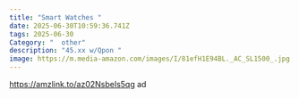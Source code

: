 ```yaml
---
title: "Smart Watches "
date: 2025-06-30T10:59:36.741Z
tags: 2025-06-30
Category: "  other"
description: "45.xx w/Qpon "
image: https://m.media-amazon.com/images/I/81efH1E94BL._AC_SL1500_.jpg
---
```

https://amzlink.to/az02NsbeIs5qg ad